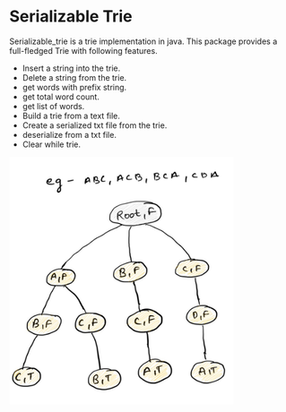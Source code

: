 # Serializable Trie
Serializable_trie is a trie implementation in java. This package provides a full-fledged Trie with following features.<br/>
* Insert a string into the trie.
* Delete a string from the trie.
* get words with prefix string.
* get total word count.
* get list of words.
* Build a trie from a text file.
* Create a serialized txt file from the trie.
* deserialize from a txt file.
* Clear while trie.

<img width="400px" src="/src/main/resources/TrieSketch.jpeg"/>
